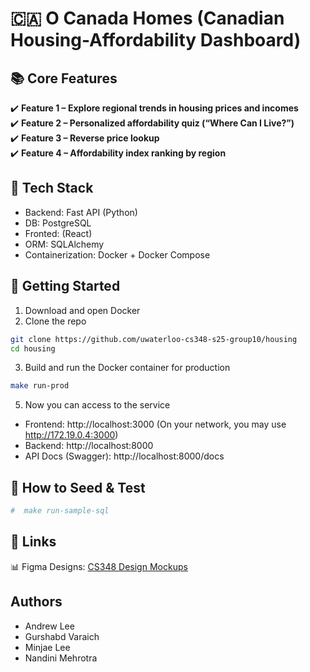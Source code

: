 # 🇨🇦 O Canada Homes (Canadian Housing-Affordability Dashboard)

## 📚 Core Features
✔️ **Feature 1 – Explore regional trends in housing prices and incomes**  
✔️ **Feature 2 – Personalized affordability quiz (“Where Can I Live?”)**  
✔️ **Feature 3 – Reverse price lookup**  
✔️ **Feature 4 – Affordability index ranking by region**  

## 🔧 Tech Stack
* Backend: Fast API (Python)
* DB: PostgreSQL
* Fronted: (React)
* ORM: SQLAlchemy
* Containerization: Docker + Docker Compose

## 🚀 Getting Started
1. Download and open Docker
2. Clone the repo
```bash
git clone https://github.com/uwaterloo-cs348-s25-group10/housing
cd housing
```
3. Build and run the Docker container for production
```bash
make run-prod
```
5. Now you can access to the service
* Frontend: http://localhost:3000 (On your network, you may use http://172.19.0.4:3000)
* Backend: http://localhost:8000
* API Docs (Swagger): http://localhost:8000/docs


## 🚀 How to Seed & Test
   ```bash
   #  make run-sample-sql
```

## 🔗 Links
📊 Figma Designs: [CS348 Design Mockups](https://www.figma.com/design/l8FtoQQr5ftWvWdWMy8Mnt/CS-348-Designs?node-id=0-1&t=2HrGr2P0jI5X6Qz5-1)

## Authors
* Andrew Lee
* Gurshabd Varaich
* Minjae Lee
* Nandini Mehrotra
